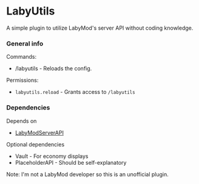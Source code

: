 # LabyUtils
A simple plugin to utilize LabyMod's server API without coding knowledge.

### General info

Commands:
- /labyutils - Reloads the config.

Permissions:
- `labyutils.reload` - Grants access to `/labyutils`

### Dependencies

Depends on
- [LabyModServerAPI](https://github.com/LabyMod/labymod4-server-api/releases/latest)

Optional dependencies
- Vault - For economy displays
- PlaceholderAPI - Should be self-explanatory

Note: I'm not a LabyMod developer so this is an unofficial plugin.
